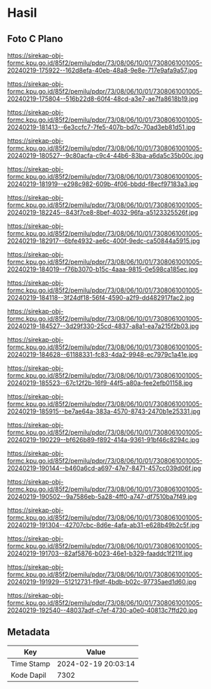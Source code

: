 # Hasil

## Foto C Plano

https://sirekap-obj-formc.kpu.go.id/85f2/pemilu/pdpr/73/08/06/10/01/7308061001005-20240219-175922--162d8efa-40eb-48a8-9e8e-717e9afa9a57.jpg

https://sirekap-obj-formc.kpu.go.id/85f2/pemilu/pdpr/73/08/06/10/01/7308061001005-20240219-175804--516b22d8-60f4-48cd-a3e7-ae7fa8618b19.jpg

https://sirekap-obj-formc.kpu.go.id/85f2/pemilu/pdpr/73/08/06/10/01/7308061001005-20240219-181413--6e3ccfc7-7fe5-407b-bd7c-70ad3eb81d51.jpg

https://sirekap-obj-formc.kpu.go.id/85f2/pemilu/pdpr/73/08/06/10/01/7308061001005-20240219-180527--9c80acfa-c9c4-44b6-83ba-a6da5c35b00c.jpg

https://sirekap-obj-formc.kpu.go.id/85f2/pemilu/pdpr/73/08/06/10/01/7308061001005-20240219-181919--e298c982-609b-4f06-bbdd-f8ecf97183a3.jpg

https://sirekap-obj-formc.kpu.go.id/85f2/pemilu/pdpr/73/08/06/10/01/7308061001005-20240219-182245--843f7ce8-8bef-4032-96fa-a5123325526f.jpg

https://sirekap-obj-formc.kpu.go.id/85f2/pemilu/pdpr/73/08/06/10/01/7308061001005-20240219-182917--6bfe4932-ae6c-400f-9edc-ca50844a5915.jpg

https://sirekap-obj-formc.kpu.go.id/85f2/pemilu/pdpr/73/08/06/10/01/7308061001005-20240219-184019--f76b3070-b15c-4aaa-9815-0e598ca185ec.jpg

https://sirekap-obj-formc.kpu.go.id/85f2/pemilu/pdpr/73/08/06/10/01/7308061001005-20240219-184118--3f24df18-56f4-4590-a2f9-dd482917fac2.jpg

https://sirekap-obj-formc.kpu.go.id/85f2/pemilu/pdpr/73/08/06/10/01/7308061001005-20240219-184527--3d29f330-25cd-4837-a8a1-ea7a215f2b03.jpg

https://sirekap-obj-formc.kpu.go.id/85f2/pemilu/pdpr/73/08/06/10/01/7308061001005-20240219-184628--61188331-fc83-4da2-9948-ec7979c1a41e.jpg

https://sirekap-obj-formc.kpu.go.id/85f2/pemilu/pdpr/73/08/06/10/01/7308061001005-20240219-185523--67c12f2b-16f9-44f5-a80a-fee2efb01158.jpg

https://sirekap-obj-formc.kpu.go.id/85f2/pemilu/pdpr/73/08/06/10/01/7308061001005-20240219-185915--be7ae64a-383a-4570-8743-2470b1e25331.jpg

https://sirekap-obj-formc.kpu.go.id/85f2/pemilu/pdpr/73/08/06/10/01/7308061001005-20240219-190229--bf626b89-f892-414a-9361-91bf46c8294c.jpg

https://sirekap-obj-formc.kpu.go.id/85f2/pemilu/pdpr/73/08/06/10/01/7308061001005-20240219-190144--b460a6cd-a697-47e7-8471-457cc039d06f.jpg

https://sirekap-obj-formc.kpu.go.id/85f2/pemilu/pdpr/73/08/06/10/01/7308061001005-20240219-190502--9a7586eb-5a28-4ff0-a747-df7510ba7f49.jpg

https://sirekap-obj-formc.kpu.go.id/85f2/pemilu/pdpr/73/08/06/10/01/7308061001005-20240219-191304--42707cbc-8d6e-4afa-ab31-e628b49b2c5f.jpg

https://sirekap-obj-formc.kpu.go.id/85f2/pemilu/pdpr/73/08/06/10/01/7308061001005-20240219-191703--82af5876-b023-46e1-b329-faaddc1f211f.jpg

https://sirekap-obj-formc.kpu.go.id/85f2/pemilu/pdpr/73/08/06/10/01/7308061001005-20240219-191929--51212731-f9df-4bdb-b02c-97735aed1d60.jpg

https://sirekap-obj-formc.kpu.go.id/85f2/pemilu/pdpr/73/08/06/10/01/7308061001005-20240219-192540--48037adf-c7ef-4730-a0e0-40813c7ffd20.jpg


## Metadata

| Key        | Value               |
| ---------- | ------------------- |
| Time Stamp | 2024-02-19 20:03:14 |
| Kode Dapil | 7302                |



